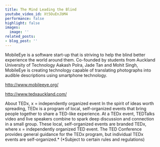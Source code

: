 ```yaml
---
title: The Mind Leading the Blind
youtube_video_id: Xt5OuEnJbM4
performance: false
highlight: false
images:
  image: ''
related_posts:
- blog_post: ''
---
```


MobileEye is a software start-up that is striving to help the blind better experience the world around them. Co-founded by students from Auckland University of Technology Aakash Polra, Jade Tan and Mohit Singh, MobileEye is creating technology capable of translating photographs into audible descriptions using smartphone technology.

http://www.mobileeye.org/

http://www.tedxauckland.com/

About TEDx, x = independently organized event
In the spirit of ideas worth spreading, TEDx is a program of local, self-organized events that bring people together to share a TED-like experience. At a TEDx event, TEDTalks video and live speakers combine to spark deep discussion and connection in a small group. These local, self-organized events are branded TEDx, where x = independently organized TED event. The TED Conference provides general guidance for the TEDx program, but individual TEDx events are self-organized.* (*Subject to certain rules and regulations)
